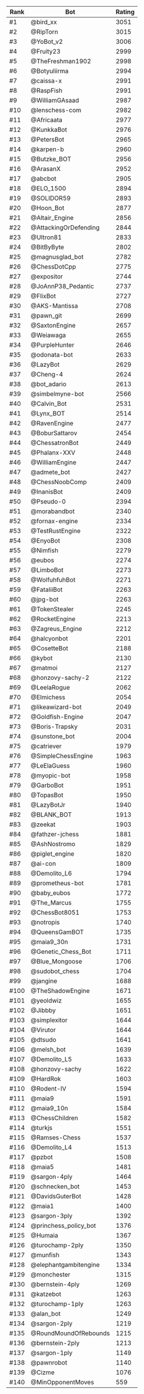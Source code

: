Rank|Bot|Rating
---|---|---
#1|@bird_xx|3051
#2|@RipTorn|3015
#3|@YoBot_v2|3006
#4|@Fruity23|2999
#5|@TheFreshman1902|2998
#6|@Botyuliirma|2994
#7|@caissa-x|2991
#8|@RaspFish|2991
#9|@WilliamGAsaad|2987
#10|@lenschess-com|2982
#11|@Africaata|2977
#12|@KunkkaBot|2976
#13|@PetersBot|2965
#14|@karpen-b|2960
#15|@Butzke_BOT|2956
#16|@ArasanX|2952
#17|@abcbot|2905
#18|@ELO_1500|2894
#19|@SOLIDOR59|2893
#20|@Hoon_Bot|2877
#21|@Altair_Engine|2856
#22|@AttackingOrDefending|2844
#23|@Ultron81|2833
#24|@BitByByte|2802
#25|@magnusglad_bot|2782
#26|@ChessDotCpp|2775
#27|@expositor|2744
#28|@JoAnnP38_Pedantic|2737
#29|@FlixBot|2727
#30|@AKS-Mantissa|2708
#31|@pawn_git|2699
#32|@SaxtonEngine|2657
#33|@Weiawaga|2655
#34|@PurpleHunter|2646
#35|@odonata-bot|2633
#36|@LazyBot|2629
#37|@Cheng-4|2624
#38|@bot_adario|2613
#39|@simbelmyne-bot|2566
#40|@Calvin_Bot|2531
#41|@Lynx_BOT|2514
#42|@RavenEngine|2477
#43|@BoburSattarov|2454
#44|@ChessatronBot|2449
#45|@Phalanx-XXV|2448
#46|@WilliamEngine|2447
#47|@admete_bot|2427
#48|@ChessNoobComp|2409
#49|@InanisBot|2409
#50|@Pseudo-0|2394
#51|@morabandbot|2340
#52|@fornax-engine|2334
#53|@TestRustEngine|2322
#54|@EnyoBot|2308
#55|@Nimfish|2279
#56|@eubos|2274
#57|@LimboBot|2273
#58|@WolfuhfuhBot|2271
#59|@FataliiBot|2263
#60|@jpg-bot|2263
#61|@TokenStealer|2245
#62|@RocketEngine|2213
#63|@Zagreus_Engine|2212
#64|@halcyonbot|2201
#65|@CosetteBot|2188
#66|@kybot|2130
#67|@matmoi|2127
#68|@honzovy-sachy-2|2122
#69|@LeelaRogue|2062
#70|@Elmichess|2054
#71|@likeawizard-bot|2049
#72|@Goldfish-Engine|2047
#73|@Boris-Trapsky|2031
#74|@sunstone_bot|2004
#75|@catriever|1979
#76|@SimpleChessEngine|1963
#77|@LeElaGuess|1960
#78|@myopic-bot|1958
#79|@GarboBot|1951
#80|@TopasBot|1950
#81|@LazyBotJr|1940
#82|@BLANK_BOT|1913
#83|@zeekat|1903
#84|@fathzer-jchess|1881
#85|@AshNostromo|1829
#86|@piglet_engine|1820
#87|@ai-con|1809
#88|@Demolito_L6|1794
#89|@prometheus-bot|1781
#90|@baby_eubos|1772
#91|@The_Marcus|1755
#92|@ChessBot8051|1753
#93|@notropis|1740
#94|@QueensGamBOT|1735
#95|@maia9_30n|1731
#96|@Genetic_Chess_Bot|1711
#97|@Blue_Mongoose|1706
#98|@sudobot_chess|1704
#99|@jangine|1688
#100|@TheShadowEngine|1671
#101|@yeoldwiz|1655
#102|@Jibbby|1651
#103|@simplexitor|1644
#104|@Virutor|1644
#105|@dtsudo|1641
#106|@melsh_bot|1639
#107|@Demolito_L5|1633
#108|@honzovy-sachy|1622
#109|@HardRok|1603
#110|@Rodent-IV|1594
#111|@maia9|1591
#112|@maia9_10n|1584
#113|@ChessChildren|1582
#114|@turkjs|1551
#115|@Ramses-Chess|1537
#116|@Demolito_L4|1513
#117|@pzbot|1508
#118|@maia5|1481
#119|@sargon-4ply|1464
#120|@schnecken_bot|1453
#121|@DavidsGuterBot|1428
#122|@maia1|1400
#123|@sargon-3ply|1392
#124|@princhess_policy_bot|1376
#125|@Humaia|1367
#126|@turochamp-2ply|1350
#127|@munfish|1343
#128|@elephantgambitengine|1334
#129|@monchester|1315
#130|@bernstein-4ply|1269
#131|@katzebot|1263
#132|@turochamp-1ply|1263
#133|@alan_bot|1249
#134|@sargon-2ply|1219
#135|@RoundMoundOfRebounds|1215
#136|@bernstein-2ply|1213
#137|@sargon-1ply|1149
#138|@pawnrobot|1140
#139|@Cizme|1076
#140|@MinOpponentMoves|559
